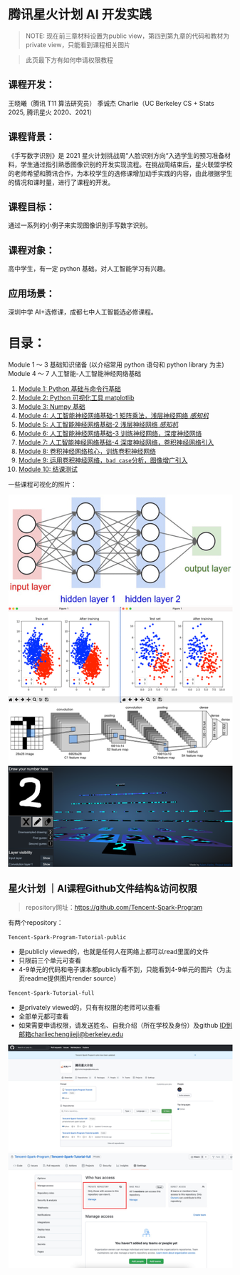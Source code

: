 # 腾讯星火计划 AI 开发实践

> NOTE: 现在前三章材料设置为public view，第四到第九章的代码和教材为private view，只能看到课程相关图片

> 此页最下方有如何申请权限教程

## **课程开发**：

王晓曦（腾讯 T11 算法研究员）
季诚杰 Charlie（UC Berkeley CS + Stats 2025, 腾讯星火 2020、2021）

## **课程背景**：

《手写数字识别》是 2021 星火计划挑战周“人脸识别方向“入选学生的预习准备材料，学生通过指引熟悉图像识别的开发实现流程。在挑战周结束后，星火联盟学校的老师希望和腾讯合作，为本校学生的选修课增加动手实践的内容，由此根据学生的情况和课时量，进行了课程的开发。

## **课程目标**：

通过一系列的小例子来实现图像识别手写数字识别。

## **课程对象**：

高中学生，有一定 python 基础，对人工智能学习有兴趣。

## **应用场景**：

深圳中学 AI+选修课，成都七中人工智能选必修课程。

# 目录：

Module 1 ～ 3 基础知识储备 (以介绍常用 python 语句和 python library 为主)
Module 4 ～ 7 人工智能-人工智能神经网络基础

1. [Module 1: Python 基础与命令行基础](/Module1)
2. [Module 2: Python 可视化工具 matplotlib](/Module2)
3. [Module 3: Numpy 基础](/Module3)
4. [Module 4: 人工智能神经网络基础-1 矩阵乘法，浅层神经网络 _感知机_](/Module4)
5. [Module 5: 人工智能神经网络基础-2 浅层神经网络 _感知机_](/Module5)
6. [Module 6: 人工智能神经网络基础-3 训练神经网络，深度神经网络](/Module6)
7. [Module 7: 人工智能神经网络基础-4 深度神经网络，卷积神经网络引入](/Module7)
8. [Module 8: 卷积神经网络核心，训练卷积神经网络](/Module8)
9. [Module 9: 运用卷积神经网络，`bad case`分析，图像增广引入](/Module9)
10. [Module 10: 结课测试]()

一些课程可视化的照片：

![NN](/Module6/img/neural-net.png)
![train](/Module5/img/pytorch1.png)
![CNN](/Module8/img/Lenet-5%20architecture.jpeg)
![卷积神经网络](/Module8/img/CNN%20demo.png)

## 星火计划 ｜AI课程Github文件结构&访问权限
> repository网址：https://github.com/Tencent-Spark-Program

有两个repository：

`Tencent-Spark-Program-Tutorial-public`
- 是publicly viewed的，也就是任何人在网络上都可以read里面的文件
- 只限前三个单元可查看
- 4-9单元的代码和电子课本都publicly看不到，只能看到4-9单元的图片（为主页readme提供图片render source）

`Tencent-Spark-Tutorial-full`
- 是privately viewed的，只有有权限的老师可以查看
- 全部单元都可查看
- 如果需要申请权限，请发送姓名、自我介绍（所在学校及身份）及github ID到邮箱charliechengjieji@berkeley.edu

![guide1](./guide1.png)
![guide2](./guide2.jpeg)
